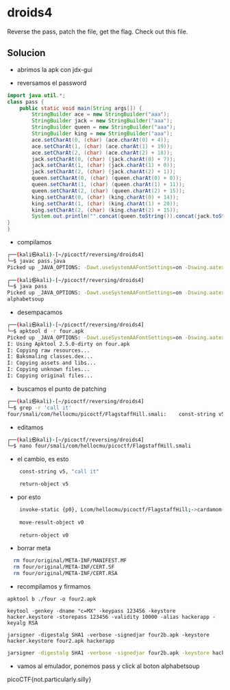 # droids4
Reverse the pass, patch the file, get the flag. Check out this file.


## Solucion
- abrimos la apk con jdx-gui


- reversamos el password

```java
import java.util.*;
class pass {
    public static void main(String args[]) {
        StringBuilder ace = new StringBuilder("aaa");
        StringBuilder jack = new StringBuilder("aaa");
        StringBuilder queen = new StringBuilder("aaa");
        StringBuilder king = new StringBuilder("aaa");
        ace.setCharAt(0, (char) (ace.charAt(0) + 4));
        ace.setCharAt(1, (char) (ace.charAt(1) + 19));
        ace.setCharAt(2, (char) (ace.charAt(2) + 18));
        jack.setCharAt(0, (char) (jack.charAt(0) + 7));
        jack.setCharAt(1, (char) (jack.charAt(1) + 0));
        jack.setCharAt(2, (char) (jack.charAt(2) + 1));
        queen.setCharAt(0, (char) (queen.charAt(0) + 0));
        queen.setCharAt(1, (char) (queen.charAt(1) + 11));
        queen.setCharAt(2, (char) (queen.charAt(2) + 15));
        king.setCharAt(0, (char) (king.charAt(0) + 14));
        king.setCharAt(1, (char) (king.charAt(1) + 20));
        king.setCharAt(2, (char) (king.charAt(2) + 15));
        System.out.println("".concat(queen.toString()).concat(jack.toString()).concat(ace.toString())>
}
}
```

- compilamos
```bash
┌──(kali㉿kali)-[~/picoctf/reversing/droids4]
└─$ javac pass.java
Picked up _JAVA_OPTIONS: -Dawt.useSystemAAFontSettings=on -Dswing.aatext=true
 
┌──(kali㉿kali)-[~/picoctf/reversing/droids4]
└─$ java pass             
Picked up _JAVA_OPTIONS: -Dawt.useSystemAAFontSettings=on -Dswing.aatext=true
alphabetsoup

```

- desempacamos
```bash
┌──(kali㉿kali)-[~/picoctf/reversing/droids4]
└─$ apktool d -r four.apk 
Picked up _JAVA_OPTIONS: -Dawt.useSystemAAFontSettings=on -Dswing.aatext=true
I: Using Apktool 2.5.0-dirty on four.apk
I: Copying raw resources...
I: Baksmaling classes.dex...
I: Copying assets and libs...
I: Copying unknown files...
I: Copying original files...
```

- buscamos el punto de patching
```bash
┌──(kali㉿kali)-[~/picoctf/reversing/droids4]
└─$ grep -r 'call it'
four/smali/com/hellocmu/picoctf/FlagstaffHill.smali:    const-string v5, "call it"

```

- editamos 
```bash
┌──(kali㉿kali)-[~/picoctf/reversing/droids4]
└─$ nano four/smali/com/hellocmu/picoctf/FlagstaffHill.smali
```
- el cambio, es esto
```bash
	const-string v5, "call it"

    return-object v5

```

- por esto
```bash
	invoke-static {p0}, Lcom/hellocmu/picoctf/FlagstaffHill;->cardamom(Ljava/lang/String;)Ljava/lang/String;
	
	move-result-object v0
	
	return-object v0
```

- borrar meta
```bash
  rm four/original/META-INF/MANIFEST.MF
  rm four/original/META-INF/CERT.SF    
  rm four/original/META-INF/CERT.RSA 
```

- recompilamos y firmamos
```
apktool b ./four -o four2.apk

keytool -genkey -dname "c=MX" -keypass 123456 -keystore hacker.keystore -storepass 123456 -validity 10000 -alias hackerapp -keyalg RSA

jarsigner -digestalg SHA1 -verbose -signedjar four2b.apk -keystore hacker.keystore four2.apk hackerapp

```


```bash
jarsigner -digestalg SHA1 -verbose -signedjar four2b.apk -keystore hacker.keystore four2.apk hackerapp

```

- vamos al emulador, ponemos pass y click al boton
alphabetsoup

picoCTF{not.particularly.silly}